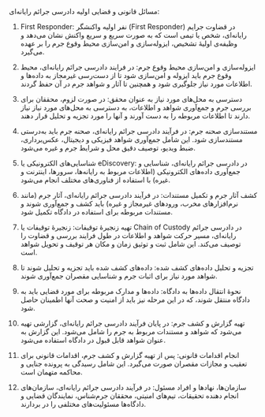 مسائل قانونی و قضایی اولیه دادرسی جرائم رایانه‌ای:

1. First Responder: نفر اولیه واکنشگر (First Responder) در قضاوت جرایم رایانه‌ای، شخص یا تیمی است که به صورت سریع و سریع واکنش نشان می‌دهد و وظیفه‌ی اولیهٔ تشخیص، ایزوله‌سازی و امن‌سازی محیط وقوع جرم را بر عهده می‌گیرد.

2. ایزوله‌سازی و امن‌سازی محیط وقوع جرم: در فرایند دادرسی جرائم رایانه‌ای، محیط وقوع جرم باید ایزوله و امن‌سازی شود تا از دست‌رسی غیرمجاز به داده‌ها و اطلاعات مورد نیاز جلوگیری شود و همچنین تا آثار و شواهد جرم در آن حفظ گردند.

3. دسترسی به محل‌های مورد نیاز به عنوان محقق: در صورت لزوم، محققان برای بررسی جرم و جمع‌آوری شواهد و اطلاعات، به دسترسی به محل‌های مورد نیاز نیاز دارند تا اطلاعات مربوطه را به دست آورند و آنها را مورد تجزیه و تحلیل قرار دهند.

4. مستندسازی صحنه جرم: در فرآیند دادرسی جرائم رایانه‌ای، صحنه جرم باید به‌درستی مستندسازی شود. این شامل جمع‌آوری شواهد فیزیکی و دیجیتال، عکس‌برداری، ضبط ویدیو، توصیف دقیق محل و شرایط جرم و غیره می‌شود.

5. شناسایی‌های الکترونیکی یا eDiscovery: در دادرسی جرائم رایانه‌ای، شناسایی و جمع‌آوری داده‌های الکترونیکی (اطلاعات مربوط به رایانه‌ها، سرورها، اینترنت و غیره) با استفاده از فناوری‌های مختلف انجام می‌شود.

6. کشف آثار جرم و تکمیل مستندات: در فرآیند دادرسی جرائم رایانه‌ای، آثار جرم (مانند نرم‌افزارهای مخرب، ورودهای غیرمجاز و غیره) باید کشف و جمع‌آوری شوند و مستندات مربوطه برای استفاده در دادگاه تکمیل شود.

7. تهیه زنجیرهٔ توقیفات: زنجیرهٔ توقیفات یا Chain of Custody در دادرسی جرائم رایانه‌ای، مسیر حرکت شواهد و اطلاعات در طول فرایند بررسی و قضاوت را توصیف می‌کند. این شامل ثبت و توثیق زمان و مکان هر توقیف و تحویل شواهد است.

8. تجزیه و تحلیل داده‌های کشف شده: داده‌های کشف شده باید تجزیه و تحلیل شوند تا شواهد مورد نیاز برای اثبات جرم و شناسایی مقصران جمع‌آوری شوند.

9. نحوهٔ انتقال داده‌ها به دادگاه: داده‌ها و مدارک مربوطه برای مورد قضایی باید به دادگاه منتقل شوند، که در این مرحله نیز باید از امنیت و صحت آنها اطمینان حاصل شود.

10. تهیه گزارش و کشف جرم: در پایان فرآیند دادرسی جرائم رایانه‌ای، گزارشی تهیه می‌شود که شواهد و مستندات مربوط به جرم را شامل می‌شود. این گزارش به عنوان شواهد قابل قبول در دادگاه استفاده می‌شود.

11. انجام اقدامات قانونی: پس از تهیه گزارش و کشف جرم، اقدامات قانونی برای تعقیب و مجازات مقصران صورت می‌گیرد. این شامل رسیدگی به پرونده جنایی و محاکمه متهمان است.

12. سازمان‌ها، نهادها و افراد مسئول: در فرآیند دادرسی جرائم رایانه‌ای، سازمان‌های انجام دهنده تحقیقات، تیم‌های امنیتی، محققان جرم‌شناس، نمایندگان قضایی و دادگاه‌ها مسئولیت‌های مختلفی را در بردارند.

